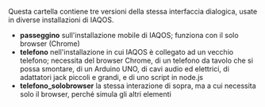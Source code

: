 Questa cartella contiene tre versioni della stessa interfaccia dialogica, usate in diverse installazioni di IAQOS.

* __passeggino__ sull'installazione mobile di IAQOS; funziona con il solo browser (Chrome)
* __telefono__ nell'installazione in cui IAQOS è collegato ad un vecchio telefono; necessita del browser Chrome, di un telefono da tavolo che si possa smontare, di un Arduino UNO, di cavi audio ed elettrici, di adattatori jack piccoli e grandi, e di uno script in node.js
* __telefono_solobrowser__ la stessa interazione di sopra, ma a cui necessita solo il browser, perché simula gli altri elementi